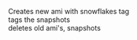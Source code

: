 Creates new ami with snowflakes tag <br/>
tags the snapshots <br/>
deletes old ami's, snapshots  <br/>
